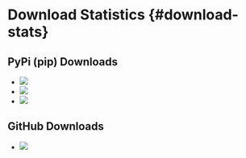 Download Statistics {#download-stats}
==================================

PyPi (pip) Downloads
--------------------

* ![](https://shields.io/pypi/dd/pyfast)
* ![](https://shields.io/pypi/dw/pyfast)
* ![](https://shields.io/pypi/dm/pyfast)


GitHub Downloads
--------------------

* ![](https://shields.io/github/downloads/smistad/fast/v4.9.0/total)